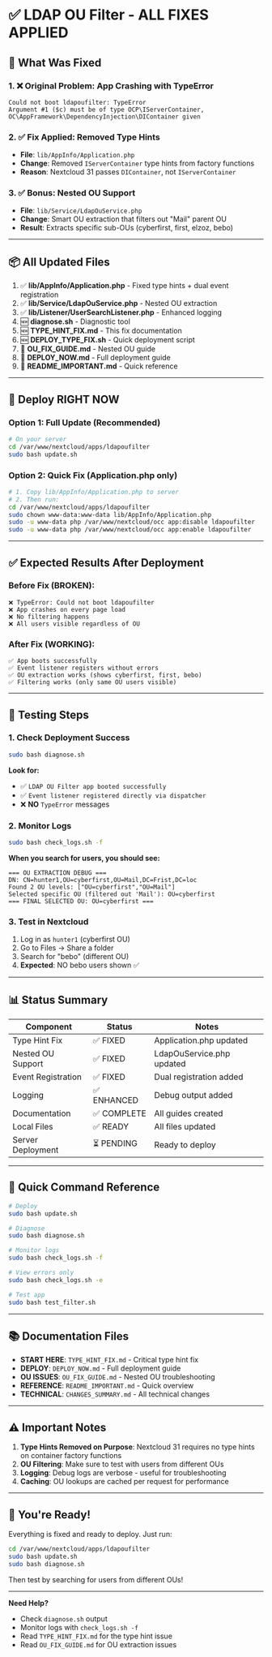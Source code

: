 # ✅ LDAP OU Filter - ALL FIXES APPLIED

## 🎯 What Was Fixed

### 1. ❌ **Original Problem: App Crashing with TypeError**
```
Could not boot ldapoufilter: TypeError
Argument #1 ($c) must be of type OCP\IServerContainer, 
OC\AppFramework\DependencyInjection\DIContainer given
```

### 2. ✅ **Fix Applied: Removed Type Hints**
- **File**: `lib/AppInfo/Application.php`
- **Change**: Removed `IServerContainer` type hints from factory functions
- **Reason**: Nextcloud 31 passes `DIContainer`, not `IServerContainer`

### 3. ✅ **Bonus: Nested OU Support**
- **File**: `lib/Service/LdapOuService.php`
- **Change**: Smart OU extraction that filters out "Mail" parent OU
- **Result**: Extracts specific sub-OUs (cyberfirst, first, elzoz, bebo)

---

## 📦 All Updated Files

1. ✅ **lib/AppInfo/Application.php** - Fixed type hints + dual event registration
2. ✅ **lib/Service/LdapOuService.php** - Nested OU extraction
3. ✅ **lib/Listener/UserSearchListener.php** - Enhanced logging
4. 🆕 **diagnose.sh** - Diagnostic tool
5. 🆕 **TYPE_HINT_FIX.md** - This fix documentation
6. 🆕 **DEPLOY_TYPE_FIX.sh** - Quick deployment script
7. 📄 **OU_FIX_GUIDE.md** - Nested OU guide
8. 📄 **DEPLOY_NOW.md** - Full deployment guide
9. 📄 **README_IMPORTANT.md** - Quick reference

---

## 🚀 Deploy RIGHT NOW

### Option 1: Full Update (Recommended)
```bash
# On your server
cd /var/www/nextcloud/apps/ldapoufilter
sudo bash update.sh
```

### Option 2: Quick Fix (Application.php only)
```bash
# 1. Copy lib/AppInfo/Application.php to server
# 2. Then run:
cd /var/www/nextcloud/apps/ldapoufilter
sudo chown www-data:www-data lib/AppInfo/Application.php
sudo -u www-data php /var/www/nextcloud/occ app:disable ldapoufilter
sudo -u www-data php /var/www/nextcloud/occ app:enable ldapoufilter
```

---

## ✅ Expected Results After Deployment

### Before Fix (BROKEN):
```
❌ TypeError: Could not boot ldapoufilter
❌ App crashes on every page load
❌ No filtering happens
❌ All users visible regardless of OU
```

### After Fix (WORKING):
```
✅ App boots successfully
✅ Event listener registers without errors
✅ OU extraction works (shows cyberfirst, first, bebo)
✅ Filtering works (only same OU users visible)
```

---

## 🧪 Testing Steps

### 1. Check Deployment Success
```bash
sudo bash diagnose.sh
```

**Look for:**
- ✅ `LDAP OU Filter app booted successfully`
- ✅ `Event listener registered directly via dispatcher`
- ❌ **NO** `TypeError` messages

### 2. Monitor Logs
```bash
sudo bash check_logs.sh -f
```

**When you search for users, you should see:**
```
=== OU EXTRACTION DEBUG ===
DN: CN=hunter1,OU=cyberfirst,OU=Mail,DC=Frist,DC=loc
Found 2 OU levels: ["OU=cyberfirst","OU=Mail"]
Selected specific OU (filtered out 'Mail'): OU=cyberfirst
=== FINAL SELECTED OU: OU=cyberfirst ===
```

### 3. Test in Nextcloud
1. Log in as `hunter1` (cyberfirst OU)
2. Go to Files → Share a folder
3. Search for "bebo" (different OU)
4. **Expected**: NO bebo users shown ✅

---

## 📊 Status Summary

| Component | Status | Notes |
|-----------|--------|-------|
| Type Hint Fix | ✅ FIXED | Application.php updated |
| Nested OU Support | ✅ FIXED | LdapOuService.php updated |
| Event Registration | ✅ FIXED | Dual registration added |
| Logging | ✅ ENHANCED | Debug output added |
| Documentation | ✅ COMPLETE | All guides created |
| Local Files | ✅ READY | All files updated |
| Server Deployment | ⏳ PENDING | Ready to deploy |

---

## 🎯 Quick Command Reference

```bash
# Deploy
sudo bash update.sh

# Diagnose
sudo bash diagnose.sh

# Monitor logs
sudo bash check_logs.sh -f

# View errors only
sudo bash check_logs.sh -e

# Test app
sudo bash test_filter.sh
```

---

## 📚 Documentation Files

- **START HERE**: `TYPE_HINT_FIX.md` - Critical type hint fix
- **DEPLOY**: `DEPLOY_NOW.md` - Full deployment guide
- **OU ISSUES**: `OU_FIX_GUIDE.md` - Nested OU troubleshooting
- **REFERENCE**: `README_IMPORTANT.md` - Quick overview
- **TECHNICAL**: `CHANGES_SUMMARY.md` - All technical changes

---

## ⚠️ Important Notes

1. **Type Hints Removed on Purpose**: Nextcloud 31 requires no type hints on container factory functions
2. **OU Filtering**: Make sure to test with users from different OUs
3. **Logging**: Debug logs are verbose - useful for troubleshooting
4. **Caching**: OU lookups are cached per request for performance

---

## 🎉 You're Ready!

Everything is fixed and ready to deploy. Just run:

```bash
cd /var/www/nextcloud/apps/ldapoufilter
sudo bash update.sh
sudo bash diagnose.sh
```

Then test by searching for users from different OUs!

---

**Need Help?**
- Check `diagnose.sh` output
- Monitor logs with `check_logs.sh -f`
- Read `TYPE_HINT_FIX.md` for the type hint issue
- Read `OU_FIX_GUIDE.md` for OU extraction issues

